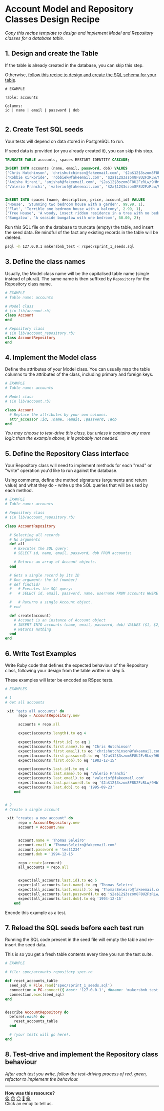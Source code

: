 # Account Model and Repository Classes Design Recipe

_Copy this recipe template to design and implement Model and Repository classes for a database table._

## 1. Design and create the Table

If the table is already created in the database, you can skip this step.

Otherwise, [follow this recipe to design and create the SQL schema for your table](./single_table_design_recipe_template.md).

```
# EXAMPLE

Table: accounts

Columns:
id | name | email | password | dob


```

## 2. Create Test SQL seeds

Your tests will depend on data stored in PostgreSQL to run.

If seed data is provided (or you already created it), you can skip this step.

```sql
TRUNCATE TABLE accounts, spaces RESTART IDENTITY CASCADE;

INSERT INTO accounts (name, email, password, dob) VALUES 
('Chris Hutchinson', 'chrishutchinson@fakeemail.com', '$2a$12$3szom8F8U2FzRLw/9Hbtre/q7lE7T8a3PNy/yoEKVIfpMRW6DRUgm', '1982-12-15'),
('Robbie Kirkbride', 'robbiek@fakeemail.com', '$2a$12$3szom8F8U2FzRLw/9Hbtre/q7lE7T8a3PNy/yoEKVIfpMRW6DRUrk', '1994-07-22'),
('Anisha Hirani', 'anishah@fakeemail.com', '$2a$12$3szom8F8U2FzRLw/9Hbtre/q7lE7T8a3PNy/yoEKVIfpMRW6DRUah', '2003-10-11'),
('Valerio Franchi', 'valeriof@fakeemail.com', '$2a$12$3szom8F8U2FzRLw/9Hbtre/q7lE7T8a3PNy/yoEKVIfpMRW6DRUvf', '1995-09-23');


INSERT INTO spaces (name, description, price, account_id) VALUES
('House', 'Stunning two bedroom house with a garden', 99.99, 1),
('Flat', 'Terrible one bedroom house with a balcony', 2.99, 1),
('Tree House', 'A woody, insect ridden residence in a tree with no bedrooms', 2000.01, 3),
('Bungalow', 'A seaside bungalow with one bedroom', 50.00, 2);

```

Run this SQL file on the database to truncate (empty) the table, and insert the seed data. Be mindful of the fact any existing records in the table will be deleted.

```bash
psql -h 127.0.0.1 makersbnb_test < /spec/sprint_1_seeds.sql
```

## 3. Define the class names

Usually, the Model class name will be the capitalised table name (single instead of plural). The same name is then suffixed by `Repository` for the Repository class name.

```ruby
# EXAMPLE
# Table name: accounts

# Model class
# (in lib/account.rb)
class Account
end

# Repository class
# (in lib/account_repository.rb)
class AccountRepository
end
```

## 4. Implement the Model class

Define the attributes of your Model class. You can usually map the table columns to the attributes of the class, including primary and foreign keys.

```ruby
# EXAMPLE
# Table name: accounts

# Model class
# (in lib/account.rb)

class Account
  # Replace the attributes by your own columns.
  attr_accessor :id, :name, :email, :password, :dob
end

```

*You may choose to test-drive this class, but unless it contains any more logic than the example above, it is probably not needed.*

## 5. Define the Repository Class interface

Your Repository class will need to implement methods for each "read" or "write" operation you'd like to run against the database.

Using comments, define the method signatures (arguments and return value) and what they do - write up the SQL queries that will be used by each method.

```ruby
# EXAMPLE
# Table name: accounts

# Repository class
# (in lib/account_repository.rb)

class AccountRepository

  # Selecting all records
  # No arguments
  def all
    # Executes the SQL query:
    # SELECT id, name, email, password, dob FROM accounts;

    # Returns an array of Account objects.
  end

  # Gets a single record by its ID
  # One argument: the id (number)
  # def find(id)
  #   # Executes the SQL query:
  #   # SELECT id, email, password, name, username FROM accounts WHERE id = $1;

  #   # Returns a single Account object.
  # end

  def create(account)
    # Account is an instance of Account object
    # INSERT INTO accounts (name, email, password, dob) VALUES ($1, $2, $3, $4);
    # Returns nothing
  end
end
```

## 6. Write Test Examples

Write Ruby code that defines the expected behaviour of the Repository class, following your design from the table written in step 5.

These examples will later be encoded as RSpec tests.

```ruby
# EXAMPLES

# 1
# Get all accounts

 xit "gets all accounts" do 
      repo = AccountRepository.new

      accounts = repo.all

      expect(accounts.length).to eq 4

      expect(accounts.first.id).to eq 1
      expect(accounts.first.name).to eq 'Chris Hutchinson'
      expect(accounts.first.email).to eq 'chrishutchinson@fakeemail.com'
      expect(accounts.first.password).to eq '$2a$12$3szom8F8U2FzRLw/9Hbtre/q7lE7T8a3PNy/yoEKVIfpMRW6DRUgm'
      expect(accounts.first.dob).to eq '1982-12-15'

      expect(accounts.last.id).to eq 4
      expect(accounts.last.name).to eq 'Valerio Franchi'
      expect(accounts.last.email).to eq 'valeriof@fakeemail.com'
      expect(accounts.last.password).to eq '$2a$12$3szom8F8U2FzRLw/9Hbtre/q7lE7T8a3PNy/yoEKVIfpMRW6DRUvf'
      expect(accounts.last.dob).to eq '1995-09-23'
    end


# 2
# Create a single account

 xit "creates a new account" do 
      repo = AccountRepository.new
      account = Account.new


      account.name = 'Thomas Seleiro'
      account.email = 'ThomasSeleiro@fakeemail.com'
      account.password = 'test1234'
      account.dob = '1994-12-15'

      repo.create(account)
      all_accounts = repo.all


      expect(all_accounts.last.id).to eq 5
      expect(all_accounts.last.name).to eq 'Thomas Seleiro'
      expect(all_accounts.last.email).to eq 'ThomasSeleiro@fakeemail.com'
      expect(all_accounts.last.password).to eq '$2a$12$3szom8F8U2FzRLw/9Hbtre/q7lE7T8a3PNy/yoEKVIfpMRW6DRUrw'
      expect(all_accounts.last.dob).to eq '1994-12-15'
    end

```
  

Encode this example as a test.

## 7. Reload the SQL seeds before each test run

Running the SQL code present in the seed file will empty the table and re-insert the seed data.

This is so you get a fresh table contents every time you run the test suite.

```ruby
# EXAMPLE

# file: spec/accounts_repository_spec.rb

def reset_accounts_table
  seed_sql = File.read('spec/sprint_1_seeds.sql')
  connection = PG.connect({ host: '127.0.0.1', dbname: 'makersbnb_test' })
  connection.exec(seed_sql)
end


describe AccountRepository do
  before(:each) do 
    reset_accounts_table
  end

  # (your tests will go here).
end
```

## 8. Test-drive and implement the Repository class behaviour

_After each test you write, follow the test-driving process of red, green, refactor to implement the behaviour._

<!-- BEGIN GENERATED SECTION DO NOT EDIT -->

---

**How was this resource?**  
[😫](https://airtable.com/shrUJ3t7KLMqVRFKR?prefill_Repository=makersacademy%2Fdatabases&prefill_File=resources%2Frepository_class_recipe_template.md&prefill_Sentiment=😫) [😕](https://airtable.com/shrUJ3t7KLMqVRFKR?prefill_Repository=makersacademy%2Fdatabases&prefill_File=resources%2Frepository_class_recipe_template.md&prefill_Sentiment=😕) [😐](https://airtable.com/shrUJ3t7KLMqVRFKR?prefill_Repository=makersacademy%2Fdatabases&prefill_File=resources%2Frepository_class_recipe_template.md&prefill_Sentiment=😐) [🙂](https://airtable.com/shrUJ3t7KLMqVRFKR?prefill_Repository=makersacademy%2Fdatabases&prefill_File=resources%2Frepository_class_recipe_template.md&prefill_Sentiment=🙂) [😀](https://airtable.com/shrUJ3t7KLMqVRFKR?prefill_Repository=makersacademy%2Fdatabases&prefill_File=resources%2Frepository_class_recipe_template.md&prefill_Sentiment=😀)  
Click an emoji to tell us.

<!-- END GENERATED SECTION DO NOT EDIT -->
